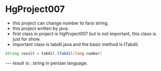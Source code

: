 # HgProject007
* this project can change number to farsi string.
* this project written by java.
* first class in project is HgProject007 but is not important, this class is just for show.
* important class is tabdil.java and the basic method is tTabdil.
```groovy 
String result = tabdil.tTabdil(long number) 
```
--- result is : string in persian language.
